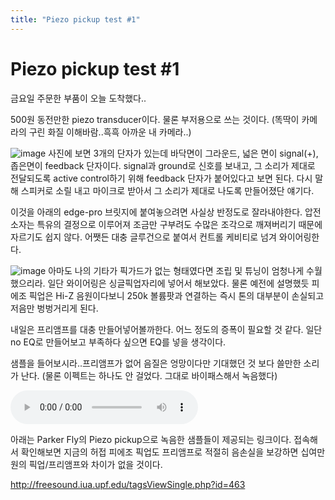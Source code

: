 ```yaml
---
title: "Piezo pickup test #1"
---
```

# Piezo pickup test #1

금요일 주문한 부품이 오늘 도착했다..

500원 동전만한 piezo transducer이다. 물론 부저용으로 쓰는 것이다.
(똑딱이 카메라의 구린 화질 이해바람..흑흑 아까운 내 카메라..)

![image](75b212653ffb38970a7b3e5f06dd0e42.jpg)
사진에 보면 3개의 단자가 있는데 바닥면이 그라운드, 넓은 면이 signal(+), 좁은면이 feedback 단자이다. signal과 ground로 신호를 보내고, 그 소리가 제대로 전달되도록 active control하기 위해 feedback 단자가 붙어있다고 보면 된다. 다시 말해 스피커로 소릴 내고 마이크로 받아서 그 소리가 제대로 나도록 만들어졌단 얘기다.

이것을 아래의 edge-pro 브릿지에 붙여놓으려면 사실상 반정도로 잘라내야한다. 압전소자는 특유의 결정으로 이루어져 조금만 구부려도 수많은 조각으로 깨져버리기 때문에 자르기도 쉽지 않다. 어쨋든 대충 글루건으로 붙여서 컨트롤 케비티로 넘겨 와이어링한다. 

![image](f4e5695297a1ddbf6a278929a5f46775.jpg)
아마도 나의 기타가 픽가드가 없는 형태였다면 조립 및 튜닝이 엄청나게 수월했으리라.
일단 와이어링은 싱글픽업자리에 넣어서 해보았다. 물론 예전에 설명했듯 피에조 픽업은 Hi-Z 음원이다보니 250k 볼륨팟과 연결하는 즉시 톤의 대부분이 손실되고 저음만 벙벙거리게 된다.

내일은 프리앰프를 대충 만들어넣어볼까한다. 어느 정도의 증폭이 필요할 것 같다. 일단 no EQ로 만들어보고 부족하다 싶으면 EQ를 넣을 생각이다.

샘플을 들어보시라..프리앰프가 없어 음질은 엉망이다만 기대했던 것 보다 쓸만한 소리가 난다.
(물론 이펙트는 하나도 안 걸었다. 그대로 바이패스해서 녹음했다)

![audio](f06019928ecec2788880c858fb8832b2.mp3)

아래는 Parker Fly의 Piezo pickup으로 녹음한 샘플들이 제공되는 링크이다. 접속해서 확인해보면 지금의 허접 피에조 픽업도 프리앰프로 적절히 음손실을 보강하면 십여만원의 픽업/프리앰프와 차이가 없을 것이다.

http://freesound.iua.upf.edu/tagsViewSingle.php?id=463


